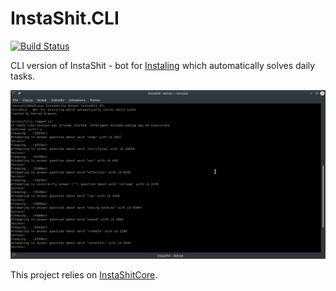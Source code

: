 # InstaShit.CLI

[![Build Status](https://travis-ci.org/konrad11901/InstaShit.CLI.svg?branch=master)](https://travis-ci.org/konrad11901/InstaShit.CLI)

CLI version of InstaShit - bot for [Instaling](https://instaling.pl) which automatically solves daily tasks.

![InstaShit.CLI image](InstaShit.CLI.png?raw=true "InstaShit.CLI")

This project relies on [InstaShitCore](https://github.com/konrad11901/InstaShitCore).
